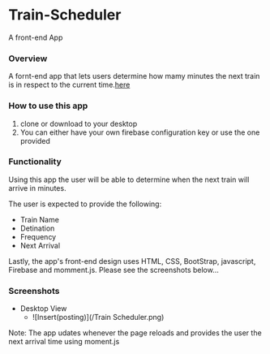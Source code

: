 # Train-Scheduler
A front-end App



### Overview
A fornt-end app that lets users determine how mamy minutes the next train is in respect to the current time.[here](https://atuffa.github.io/Train-Scheduler)



### How to use this app
1. clone or download to your desktop
2. You can either have your own firebase configuration key or use the one provided



### Functionality
Using this app the user will be able to determine when the next train will arrive in minutes.

The user is expected to provide the following:
  - Train Name
  - Detination
  - Frequency
  - Next Arrival



Lastly, the app's front-end design uses HTML, CSS, BootStrap, javascript, Firebase and momment.js. Please see the screenshots below...


### Screenshots
- Desktop View
  * ![Insert(posting)](/Train Scheduler.png)



Note: The app udates whenever the page reloads and provides the user the next arrival time using moment.js
